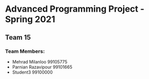 # Advanced Programming Project - Spring 2021
## Team 15

### Team Members:
- Mehrad Milanloo 99105775
- Parnian Razavipour 99101665
- Student3 99100000
